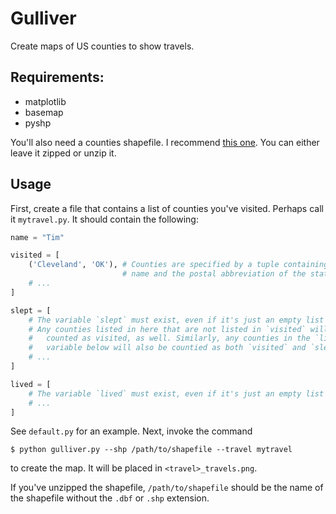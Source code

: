 # Gulliver
Create maps of US counties to show travels.

## Requirements:
* matplotlib
* basemap
* pyshp

You'll also need a counties shapefile. I recommend [this one](http://bit.ly/2e7LSzH).
You can either leave it zipped or unzip it.

## Usage
First, create a file that contains a list of counties you've visited. Perhaps call it `mytravel.py`.
It should contain the following:

```python
name = "Tim"

visited = [
    ('Cleveland', 'OK'), # Counties are specified by a tuple containing the 
                         # name and the postal abbreviation of the state
    # ...
]

slept = [
    # The variable `slept` must exist, even if it's just an empty list
    # Any counties listed in here that are not listed in `visited` will be
    #   counted as visited, as well. Similarly, any counties in the `lived`
    #   variable below will also be countied as both `visited` and `slept`.
    # ...
]

lived = [
    # The variable `lived` must exist, even if it's just an empty list
    # ...
]
```

See `default.py` for an example. Next, invoke the command

`$ python gulliver.py --shp /path/to/shapefile --travel mytravel`

to create the map. It will be placed in `<travel>_travels.png`.

If you've unzipped the shapefile, `/path/to/shapefile` should be the name of the shapefile without 
the `.dbf` or `.shp` extension.
